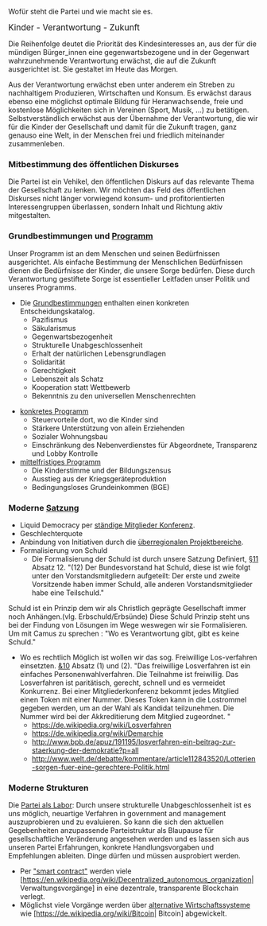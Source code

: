 Wofür steht die Partei und wie macht sie es.

<big>Kinder - Verantwortung - Zukunft</big>

Die Reihenfolge deutet die Priorität des Kindesinteresses an, aus der
für die mündigen Bürger\_innen eine gegenwartsbezogene und in der
Gegenwart wahrzunehmende Verantwortung erwächst, die auf die Zukunft
ausgerichtet ist. Sie gestaltet im Heute das Morgen.

Aus der Verantwortung erwächst eben unter anderem ein Streben zu
nachhaltigem Produzieren, Wirtschaften und Konsum. Es erwächst daraus
ebenso eine möglichst optimale Bildung für Heranwachsende, freie und
kostenlose Möglichkeiten sich in Vereinen (Sport, Musik, ...) zu
betätigen. Selbstverständlich erwächst aus der Übernahme der
Verantwortung, die wir für die Kinder der Gesellschaft und damit für die
Zukunft tragen, ganz genauso eine Welt, in der Menschen frei und
friedlich miteinander zusammenleben.

### Mitbestimmung des öffentlichen Diskurses

Die Partei ist ein Vehikel, den öffentlichen Diskurs auf das relevante
Thema der Gesellschaft zu lenken. Wir möchten das Feld des öffentlichen
Diskurses nicht länger vorwiegend konsum- und profitorientierten
Interessengruppen überlassen, sondern Inhalt und Richtung aktiv
mitgestalten.

### Grundbestimmungen und [ Programm](/wiki/PROGRAMM:Main "wikilink")

Unser Programm ist an dem Menschen und seinen Bedürfnissen ausgerichtet.
Als einfache Bestimmung der Menschlichen Bedürfnissen dienen die
Bedürfnisse der Kinder, die unsere Sorge bedürfen. Diese durch
Verantwortung gestiftete Sorge ist essentieller Leitfaden unser Politik
und unseres Programms.

-   Die [Grundbestimmungen](/wiki/Grundbestimmungen "wikilink") enthalten
    einen konkreten Entscheidungskatalog.
    -   Pazifismus
    -   Säkularismus
    -   Gegenwartsbezogenheit
    -   Strukturelle Unabgeschlossenheit
    -   Erhalt der natürlichen Lebensgrundlagen
    -   Solidarität
    -   Gerechtigkeit
    -   Lebenszeit als Schatz
    -   Kooperation statt Wettbewerb
    -   Bekenntnis zu den universellen Menschenrechten

<!-- -->

-   [ konkretes Programm](/wiki/PROGRAMM:Program_konkret "wikilink")
    -   Steuervorteile dort, wo die Kinder sind
    -   Stärkere Unterstützung von allein Erziehenden
    -   Sozialer Wohnungsbau
    -   Einschränkung des Nebenverdienstes für Abgeordnete, Transparenz
        und Lobby Kontrolle
-   [ mittelfristiges
    Programm](/wiki/PROGRAMM:Program_mittelfristig "wikilink")
    -   Die Kinderstimme und der Bildungszensus
    -   Ausstieg aus der Kriegsgeräteproduktion
    -   Bedingungsloses Grundeinkommen (BGE)

### Moderne [ Satzung](/wiki/Satzung_Bund "wikilink")

-   Liquid Democracy per [ ständige Mitglieder
    Konferenz](/wiki/Struktur_KUKeN_Bund#St.C3.A4ndige_Mitgliederkonferenz "wikilink").
-   Geschlechterquote
-   Anbindung von Initiativen durch die [ überregionalen
    Projektbereiche](/wiki/Struktur_KUKeN_Bund#Die_.C3.BCberregionalen_Projektbereiche "wikilink").
-   Formalisierung von Schuld
    -   Die Formalisierung der Schuld ist durch unsere Satzung
        Definiert, [
        §11](/wiki/Satzung_Bund#.C2.A7_11_Der_Bundesvorstand "wikilink")
        Absatz 12. "(12) Der Bundesvorstand hat Schuld, diese ist wie
        folgt unter den Vorstandsmitgliedern aufgeteilt: Der erste und
        zweite Vorsitzende haben immer Schuld, alle anderen
        Vorstandsmitglieder habe eine Teilschuld."

Schuld ist ein Prinzip dem wir als Christlich geprägte Gesellschaft
immer noch Anhängen.(vlg. Erbschuld/Erbsünde) Diese Schuld Prinzip steht
uns bei der Findung von Lösungen im Wege weswegen wir sie Formalisieren.
Um mit Camus zu sprechen : "Wo es Verantwortung gibt, gibt es keine
Schuld."

-   Wo es rechtlich Möglich ist wollen wir das sog. Freiwillige
    Los-verfahren einsetzten. [
    &10](/wiki/Satzung#.C2.A7_10_Die_Bundesgesamtkonferenz "wikilink")
    Absatz (1) und (2). "Das freiwillige Losverfahren ist ein einfaches
    Personenwahlverfahren. Die Teilnahme ist freiwillig. Das
    Losverfahren ist paritätisch, gerecht, schnell und es vermeidet
    Konkurrenz. Bei einer Mitgliederkonferenz bekommt jedes Mitglied
    einen Token mit einer Nummer. Dieses Token kann in die Lostrommel
    gegeben werden, um an der Wahl als Kandidat teilzunehmen. Die Nummer
    wird bei der Akkreditierung dem Mitglied zugeordnet. "
    -   <https://de.wikipedia.org/wiki/Losverfahren>
    -   <https://de.wikipedia.org/wiki/Demarchie>
    -   <http://www.bpb.de/apuz/191195/losverfahren-ein-beitrag-zur-staerkung-der-demokratie?p=all>
    -   <http://www.welt.de/debatte/kommentare/article112843520/Lotterien-sorgen-fuer-eine-gerechtere-Politik.html>

### Moderne Strukturen

Die [Partei als Labor](/wiki/Partei_als_Labor "wikilink"): Durch unsere
strukturelle Unabgeschlossenheit ist es uns möglich, neuartige Verfahren
in government and management auszuprobieren und zu evaluieren. So kann
die sich den aktuellen Gegebenheiten anzupassende Parteistruktur als
Blaupause für gesellschaftliche Veränderung angesehen werden und es
lassen sich aus unseren Partei Erfahrungen, konkrete Handlungsvorgaben
und Empfehlungen ableiten. Dinge dürfen und müssen ausprobiert werden.

-   Per [ "smart contract"](smart_contacts_in_der_partei "wikilink")
    werden viele
    \[<https://en.wikipedia.org/wiki/Decentralized_autonomous_organization>\|
    Verwaltungsvorgänge\] in eine dezentrale, transparente Blockchain
    verlegt.
-   Möglichst viele Vorgänge werden über [alternative
    Wirtschaftssysteme](alternative_Wirtschaftssysteme "wikilink") wie
    \[<https://de.wikipedia.org/wiki/Bitcoin>\| Bitcoin\] abgewickelt.
